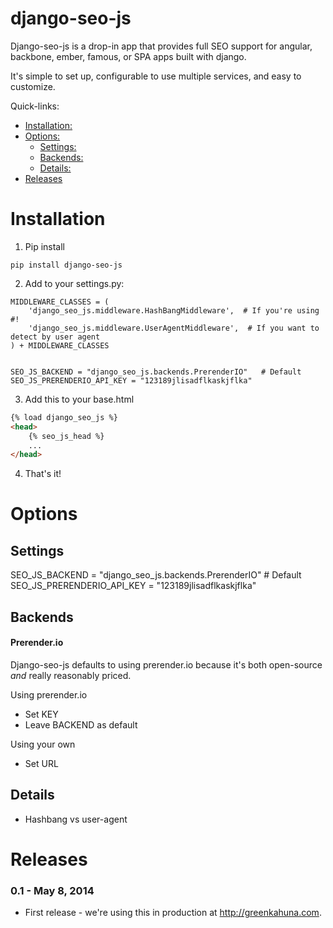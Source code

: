django-seo-js
=============

Django-seo-js is a drop-in app that provides full SEO support for angular, backbone, ember, famous, or SPA apps built with django.

It's simple to set up, configurable to use multiple services, and easy to customize.

Quick-links:
- [Installation:](README.md#installation)
- [Options:](README.md#options)
    - [Settings:](README.md#Settings)
    - [Backends:](README.md#backends)
    - [Details:](README.md#details)
- [Releases](README.md#releases)


# Installation

1. Pip install

```
pip install django-seo-js
```


2. Add to your settings.py:

```
MIDDLEWARE_CLASSES = (
    'django_seo_js.middleware.HashBangMiddleware',  # If you're using #!
    'django_seo_js.middleware.UserAgentMiddleware',  # If you want to detect by user agent
) + MIDDLEWARE_CLASSES


SEO_JS_BACKEND = "django_seo_js.backends.PrerenderIO"   # Default
SEO_JS_PRERENDERIO_API_KEY = "123189jlisadflkaskjflka"
```

3. Add this to your base.html

```html
{% load django_seo_js %}
<head>
    {% seo_js_head %}
    ...
</head>
```

4. That's it!


# Options

## Settings

SEO_JS_BACKEND = "django_seo_js.backends.PrerenderIO"   # Default
SEO_JS_PRERENDERIO_API_KEY = "123189jlisadflkaskjflka"


## Backends

#### Prerender.io
Django-seo-js defaults to using prerender.io because it's both open-source *and* really reasonably priced.

Using prerender.io

- Set KEY
- Leave BACKEND as default

Using your own

- Set URL

## Details

- Hashbang vs user-agent




# Releases

### 0.1 - May 8, 2014

* First release - we're using this in production at http://greenkahuna.com.


